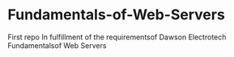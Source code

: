 # Fundamentals-of-Web-Servers
First repo
In fulfillment of the requirementsof Dawson Electrotech Fundamentalsof Web Servers
